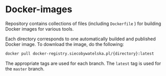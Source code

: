 # Docker-images

Repository contains collections of files (including `Dockerfile` ) for building Docker images for various tools.

Each directory corresponds to one automatically builded and published Docker image. To download the image, do the following:

```bash
docker pull docker-registry.siecobywatelska.pl/{directory}:latest
```

The appropriate tags are used for each branch. The `latest` tag is used for the `master` branch.
